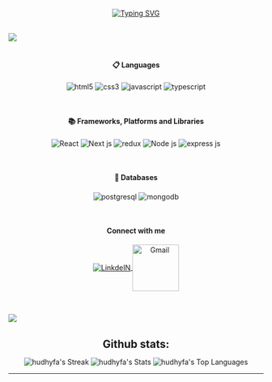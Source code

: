 
<br>

<div align="center" >
<a href="https://git.io/typing-svg"><img src="https://readme-typing-svg.demolab.com?font=Fira+Code&size=30&duration=3000&pause=1000&background=EF140F00&width=505&lines=Hello!+I'm+Muhammad+Hudhaifa;a+Front+End+Engineer;Specializing+in+React;for+dynamic+web+applications;" alt="Typing SVG" /></a>
</div>


<br>

<img src="https://user-images.githubusercontent.com/73097560/115834477-dbab4500-a447-11eb-908a-139a6edaec5c.gif"><br><br>

<h4 align="center"> 📋 Languages</h4>
<p align="center">
<img align="center" alt="html5" width="auto" src="https://img.shields.io/badge/HTML5-E34F26?style=for-the-badge&logo=html5&logoColor=white" />
<img align="center" alt="css3" width="auto" src="https://img.shields.io/badge/CSS3-1572B6?style=for-the-badge&logo=css3&logoColor=white" />
<img align="center" alt="javascript" width="auto" src="https://img.shields.io/badge/JavaScript-323330?style=for-the-badge&logo=javascript&logoColor=F7DF1E" />
<img align="center" alt="typescript" width="auto" src="https://img.shields.io/badge/TypeScript-3178C6?style=for-the-badge&logo=typescript&logoColor=white" />
</p>

<br>
<h4 align="center"> 📚 Frameworks, Platforms and Libraries</h4>
<p align="center">
 <img align="center" alt="React" width="auto" src="https://img.shields.io/badge/React-323330.svg?style=for-the-badge&logo=react&logoColor=06B6D4" />
 <img align="center" alt="Next js" width="auto" src="https://img.shields.io/badge/nextjs-000000.svg?style=for-the-badge&logo=nextdotjs&logoColor=white" />
 <img align="center" alt="redux" width="auto" src="https://img.shields.io/badge/redux-white.svg?style=for-the-badge&logo=redux&logoColor=764ABC" />
 <img align="center" alt="Node js" width="auto" src="https://img.shields.io/badge/node.js-323330?style=for-the-badge&logo=nodedotjs&logoColor=339933" />
 <img align="center" alt="express js" width="auto" src="https://img.shields.io/badge/express-fcfcfa?style=for-the-badge&logo=express&logoColor=black" />



</p>
<br>
<h4 align="center"> 💾 Databases</h4>
<p align="center">
<img align="center" alt="postgresql" width="auto" src="https://img.shields.io/badge/Postgresql-005C84?style=for-the-badge&logo=postgresql&logoColor=white" />
<img align="center" alt="mongodb" width="auto" src="https://img.shields.io/badge/Mongodb-white?style=for-the-badge&logo=mongodb&logoColor=47A248" />
</p>

<br>
<h4 align="center"> Connect with me</h4>
<p align="center">
<a target="_blank" href="https://www.linkedin.com/in/hudhaifabinkhader/">
<img align="center" alt="LinkdeIN" width="auto" src="https://img.shields.io/badge/LinkedIn-0077B5?style=for-the-badge&logo=linkedin&logoColor=white" />
</a>

<a target="_blank" href="https://mail.google.com/mail/?view=cm&fs=1&to=hudhaifabinkhader@gmail.com">
<img align="center" alt="Gmail" width="92px" src="https://img.shields.io/badge/Gmail-D14836?style=for-the-badge&logo=gmail&logoColor=white"/>
</a>
</p>

<br>


<img src="https://user-images.githubusercontent.com/73097560/115834477-dbab4500-a447-11eb-908a-139a6edaec5c.gif"><br><br>

<div align="center">
<h2 align="center" style="margin: 5px 10px;">Github stats:</h2> 

![hudhyfa's Streak](https://github-readme-streak-stats.herokuapp.com/?user=hudhyfa&theme=blue-green&hide_border=true)
![hudhyfa's Stats](https://github-readme-stats.vercel.app/api?username=hudhyfa&theme=blue-green&show_icons=true&hide_border=true&count_private=true)
![hudhyfa's Top Languages](https://github-readme-stats.vercel.app/api/top-langs/?username=hudhyfa&theme=blue-green&show_icons=true&hide_border=true&layout=compact)
</div>

----


<br/>

